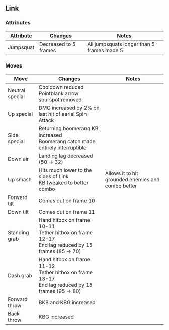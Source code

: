 ## Link
### Attributes
| Attribute | Changes | Notes |
| --- | --- | --- |
| Jumpsquat | Decreased to 5 frames | All jumpsquats longer than 5 frames made 5 |

### Moves
| Move | Changes | Notes |
| --- | --- | --- |
| Neutral special | Cooldown reduced <br>Pointblank arrow sourspot removed | |
| Up special | DMG increased by 2% on last hit of aerial Spin Attack | |
| Side special | Returning boomerang KB increased <br>Boomerang catch made entirely interruptible | |
| Down air | Landing lag decreased (50 -> 32) | |
| Up smash | Hits much lower to the sides of Link <br>KB tweaked to better combo | Allows it to hit grounded enemies and combo better |
| Forward tilt | Comes out on frame 10 | |
| Down tilt | Comes out on frame 11 | |
| Standing grab | Hand hitbox on frame 10-11 <br>Tether hitbox on frame 12-17 <br>End lag reduced by 15 frames (85 -> 70) | |
| Dash grab | Hand hitbox on frame 11-12 <br>Tether hitbox on frame 13-17 <br>End lag reduced by 15 frames (95 -> 80) | |
| Forward throw | BKB and KBG increased | |
| Back throw | KBG increased | |
